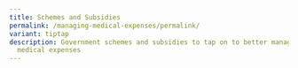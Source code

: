 ```yaml
---
title: Schemes and Subsidies
permalink: /managing-medical-expenses/permalink/
variant: tiptap
description: Government schemes and subsidies to tap on to better manage your
  medical expenses
---
```

